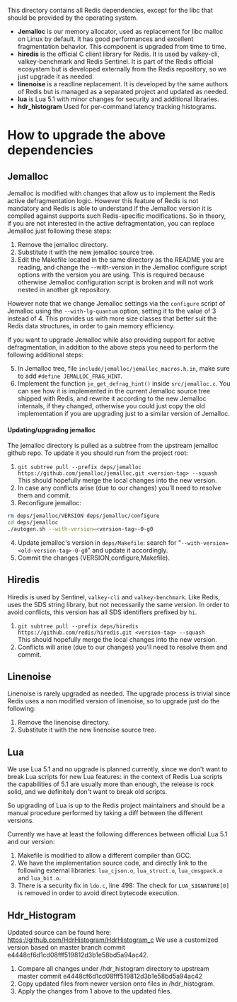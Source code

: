 This directory contains all Redis dependencies, except for the libc that
should be provided by the operating system.

* **Jemalloc** is our memory allocator, used as replacement for libc malloc on Linux by default. It has good performances and excellent fragmentation behavior. This component is upgraded from time to time.
* **hiredis** is the official C client library for Redis. It is used by valkey-cli, valkey-benchmark and Redis Sentinel. It is part of the Redis official ecosystem but is developed externally from the Redis repository, so we just upgrade it as needed.
* **linenoise** is a readline replacement. It is developed by the same authors of Redis but is managed as a separated project and updated as needed.
* **lua** is Lua 5.1 with minor changes for security and additional libraries.
* **hdr_histogram** Used for per-command latency tracking histograms.

How to upgrade the above dependencies
===

Jemalloc
---

Jemalloc is modified with changes that allow us to implement the Redis
active defragmentation logic. However this feature of Redis is not mandatory
and Redis is able to understand if the Jemalloc version it is compiled
against supports such Redis-specific modifications. So in theory, if you
are not interested in the active defragmentation, you can replace Jemalloc
just following these steps:

1. Remove the jemalloc directory.
2. Substitute it with the new jemalloc source tree.
3. Edit the Makefile located in the same directory as the README you are
   reading, and change the --with-version in the Jemalloc configure script
   options with the version you are using. This is required because otherwise
   Jemalloc configuration script is broken and will not work nested in another
   git repository.

However note that we change Jemalloc settings via the `configure` script of Jemalloc using the `--with-lg-quantum` option, setting it to the value of 3 instead of 4. This provides us with more size classes that better suit the Redis data structures, in order to gain memory efficiency.

If you want to upgrade Jemalloc while also providing support for
active defragmentation, in addition to the above steps you need to perform
the following additional steps:

5. In Jemalloc tree, file `include/jemalloc/jemalloc_macros.h.in`, make sure
   to add `#define JEMALLOC_FRAG_HINT`.
6. Implement the function `je_get_defrag_hint()` inside `src/jemalloc.c`. You
   can see how it is implemented in the current Jemalloc source tree shipped
   with Redis, and rewrite it according to the new Jemalloc internals, if they
   changed, otherwise you could just copy the old implementation if you are
   upgrading just to a similar version of Jemalloc.

#### Updating/upgrading jemalloc

The jemalloc directory is pulled as a subtree from the upstream jemalloc github repo. To update it you should run from the project root:

1. `git subtree pull --prefix deps/jemalloc https://github.com/jemalloc/jemalloc.git <version-tag> --squash`<br>
This should hopefully merge the local changes into the new version.
2. In case any conflicts arise (due to our changes) you'll need to resolve them and commit.
3. Reconfigure jemalloc:<br>
```sh
rm deps/jemalloc/VERSION deps/jemalloc/configure
cd deps/jemalloc
./autogen.sh --with-version=<version-tag>-0-g0
```
4. Update jemalloc's version in `deps/Makefile`: search for "`--with-version=<old-version-tag>-0-g0`" and update it accordingly.
5. Commit the changes (VERSION,configure,Makefile).

Hiredis
---

Hiredis is used by Sentinel, `valkey-cli` and `valkey-benchmark`. Like Redis, uses the SDS string library, but not necessarily the same version. In order to avoid conflicts, this version has all SDS identifiers prefixed by `hi`.

1. `git subtree pull --prefix deps/hiredis https://github.com/redis/hiredis.git <version-tag> --squash`<br>
This should hopefully merge the local changes into the new version.
2. Conflicts will arise (due to our changes) you'll need to resolve them and commit.

Linenoise
---

Linenoise is rarely upgraded as needed. The upgrade process is trivial since
Redis uses a non modified version of linenoise, so to upgrade just do the
following:

1. Remove the linenoise directory.
2. Substitute it with the new linenoise source tree.

Lua
---

We use Lua 5.1 and no upgrade is planned currently, since we don't want to break
Lua scripts for new Lua features: in the context of Redis Lua scripts the
capabilities of 5.1 are usually more than enough, the release is rock solid,
and we definitely don't want to break old scripts.

So upgrading of Lua is up to the Redis project maintainers and should be a
manual procedure performed by taking a diff between the different versions.

Currently we have at least the following differences between official Lua 5.1
and our version:

1. Makefile is modified to allow a different compiler than GCC.
2. We have the implementation source code, and directly link to the following external libraries: `lua_cjson.o`, `lua_struct.o`, `lua_cmsgpack.o` and `lua_bit.o`.
3. There is a security fix in `ldo.c`, line 498: The check for `LUA_SIGNATURE[0]` is removed in order to avoid direct bytecode execution.

Hdr_Histogram
---

Updated source can be found here: https://github.com/HdrHistogram/HdrHistogram_c
We use a customized version based on master branch commit e4448cf6d1cd08fff519812d3b1e58bd5a94ac42.
1. Compare all changes under /hdr_histogram directory to upstream master commit e4448cf6d1cd08fff519812d3b1e58bd5a94ac42
2. Copy updated files from newer version onto files in /hdr_histogram.
3. Apply the changes from 1 above to the updated files.

